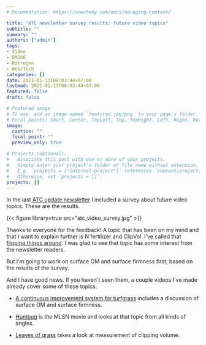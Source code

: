 ```yaml
---
# Documentation: https://wowchemy.com/docs/managing-content/

title: "ATC newsletter survey results: future video topics"
subtitle: ""
summary: ""
authors: ["admin"]
tags: 
- Video
- OM246
- Nitrogen
- Web/Tech
categories: []
date: 2021-01-13T08:03:44+07:00
lastmod: 2021-01-13T08:03:44+07:00
featured: false
draft: false

# Featured image
# To use, add an image named `featured.jpg/png` to your page's folder.
# Focal points: Smart, Center, TopLeft, Top, TopRight, Left, Right, BottomLeft, Bottom, BottomRight.
image:
  caption: ""
  focal_point: ""
  preview_only: true

# Projects (optional).
#   Associate this post with one or more of your projects.
#   Simply enter your project's folder or file name without extension.
#   E.g. `projects = ["internal-project"]` references `content/project/deep-learning/index.md`.
#   Otherwise, set `projects = []`.
projects: []
---
```


In the last [ATC update newsletter](/#newsletters) I included a survey about future video topics. These are the results. 

{{< figure library=true src="atc_video_survey.jpg" >}}

Thanks to everyone for the feedback! A topic that has been on my mind and that I want to explain further is N fertilizer and ClipVol. I've called that [flipping things around](/post/flipping-things-around/). I was glad to see that topic has some interest from the newsletter readers. 

But I'm going to work on surface OM and surface firmness first, based on the results of the survey.

And I have good news. If you haven't seen them, a couple videos I've made already cover some of these topics.

- [A continuous improvement system for turfgrass](https://vimeo.com/micahwoods/improve) includes a discussion of surface OM and surface firmness.

- [Humbug](https://vimeo.com/micahwoods/humbug) is *the* MLSN movie and looks at that topic from all kinds of angles.

- [Leaves of grass](https://vimeo.com/micahwoods/clip1) takes a look at measurement of clipping volume.






